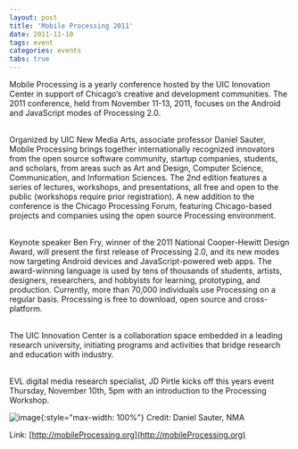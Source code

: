 ```yaml
---
layout: post
title: 'Mobile Processing 2011'
date: 2011-11-10
tags: event
categories: events
tabs: true
---
```


Mobile Processing is a yearly conference hosted by the UIC Innovation Center in support of Chicago&rsquo;s creative and development communities. The 2011 conference, held from November 11-13, 2011, focuses on the Android and JavaScript modes of Processing 2.0.<br><br>

Organized by UIC New Media Arts, associate professor Daniel Sauter, Mobile Processing brings together internationally recognized innovators from the open source software community, startup companies, students, and scholars, from areas such as Art and Design, Computer Science, Communication, and Information Sciences. The 2nd edition features a series of lectures, workshops, and presentations, all free and open to the public (workshops require prior registration). A new addition to the conference is the Chicago Processing Forum, featuring Chicago-based projects and companies using the open source Processing environment.<br><br>

Keynote speaker Ben Fry, winner of the 2011 National Cooper-Hewitt Design Award, will present the first release of Processing 2.0, and its new modes now targeting Android devices and JavaScript-powered web apps. The award-winning language is used by tens of thousands of students, artists, designers, researchers, and hobbyists for learning, prototyping, and production. Currently, more than 70,000 individuals use Processing on a regular basis. Processing is free to download, open source and cross-platform.<br><br>

The UIC Innovation Center is a collaboration space embedded in a leading research university, initiating programs and activities that bridge research and education with industry.<br><br>

EVL digital media research specialist, JD Pirtle kicks off this years event Thursday, November 10th, 5pm with an introduction to the Processing Workshop.

![image](https://www.evl.uic.edu/output/originals/mobileprocessing.jpg-srcw.jpg){:style="max-width: 100%"}
Credit: Daniel Sauter, NMA


Link: [http://mobileProcessing.org](http://mobileProcessing.org)
